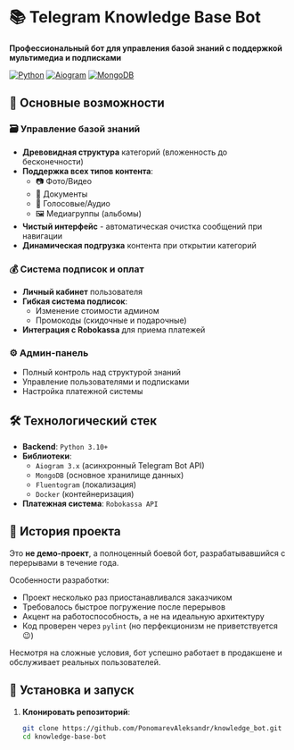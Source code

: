 # 📚 Telegram Knowledge Base Bot

**Профессиональный бот для управления базой знаний с поддержкой мультимедиа и подписками**

[![Python](https://img.shields.io/badge/Python-3.10%2B-blue)](https://python.org)
[![Aiogram](https://img.shields.io/badge/Aiogram-3.x-blue)](https://docs.aiogram.dev/)
[![MongoDB](https://img.shields.io/badge/MongoDB-6.0%2B-green)](https://www.mongodb.com/)

## 🌟 Основные возможности

### 🗃️ Управление базой знаний
- **Древовидная структура** категорий (вложенность до бесконечности)
- **Поддержка всех типов контента**:
  - 📷 Фото/Видео
  - 📄 Документы
  - 🎤 Голосовые/Аудио
  - 🖼️ Медиагруппы (альбомы)
- **Чистый интерфейс** - автоматическая очистка сообщений при навигации
- **Динамическая подгрузка** контента при открытии категорий

### 💰 Система подписок и оплат
- **Личный кабинет** пользователя
- **Гибкая система подписок**:
  - Изменение стоимости админом
  - Промокоды (скидочные и подарочные)
- **Интеграция с Robokassa** для приема платежей

### ⚙️ Админ-панель
- Полный контроль над структурой знаний
- Управление пользователями и подписками
- Настройка платежной системы

## 🛠 Технологический стек

- **Backend**: `Python 3.10+`
- **Библиотеки**:
  - `Aiogram 3.x` (асинхронный Telegram Bot API)
  - `MongoDB` (основное хранилище данных)
  - `Fluentogram` (локализация)
  - `Docker` (контейнеризация)
- **Платежная система**: `Robokassa API`

## 📖 История проекта

Это **не демо-проект**, а полноценный боевой бот, разрабатывавшийся с перерывами в течение года. 

Особенности разработки:
- Проект несколько раз приостанавливался заказчиком
- Требовалось быстрое погружение после перерывов
- Акцент на работоспособность, а не на идеальную архитектуру
- Код проверен через `pylint` (но перфекционизм не приветствуется 😉)

Несмотря на сложные условия, бот успешно работает в продакшене и обслуживает реальных пользователей.

## 🚀 Установка и запуск

1. **Клонировать репозиторий**:
   ```bash
   git clone https://github.com/PonomarevAleksandr/knowledge_bot.git
   cd knowledge-base-bot